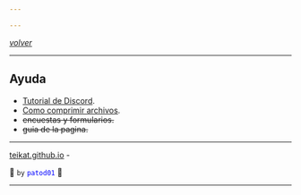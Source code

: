 ```yaml
---

---
```


<link rel="icon" href="../etc/icon.png">

[*volver*][teikat]

---

## Ayuda

- [Tutorial de Discord][discord].
- [Como comprimir archivos][zip].
- ~~encuestas y formularios.~~
- ~~guia de la pagina.~~

---

[teikat.github.io][teikat] - <span id="herobrine"></span>

:ghost: `by` <span style="color: blue;">`patod01`</span> :ghost:

[teikat]: https://teikat.github.io

---

[discord]: 01
[zip]: 02

<script type="text/javascript" src="/herobrine.js"></script>

